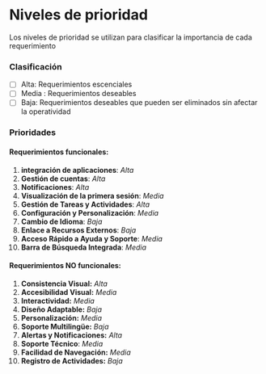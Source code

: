 # Niveles de prioridad 
Los niveles de prioridad se utilizan para clasificar la importancia de cada requerimiento
### Clasificación
 - [ ] Alta: Requerimientos escenciales 
 - [ ] Media : Requerimientos deseables
 - [ ] Baja: Requerimientos deseables que pueden ser eliminados sin afectar la operatividad

### Prioridades
#### Requerimientos funcionales:
1.  **integración de aplicaciones**:  *Alta*
2.  **Gestión de cuentas**: *Alta*
3.  **Notificaciones**: *Alta*
4.  **Visualización de la primera sesión**: *Media*
5.  **Gestión de Tareas y Actividades**: *Alta*
6.  **Configuración y Personalización**: *Media*
7.  **Cambio de Idioma**: *Baja*
8.  **Enlace a Recursos Externos**: *Baja*
9.  **Acceso Rápido a Ayuda y Soporte**: *Media*
10.  **Barra de Búsqueda Integrada**: *Media*

#### Requerimientos NO funcionales:
1.  **Consistencia Visual:** _Alta_
2.  **Accesibilidad Visual:** _Media_
3.  **Interactividad:** _Media_
4.  **Diseño Adaptable:** _Baja_
5.  **Personalización:** _Media_
6. **Soporte Multilingüe:** _Baja_
7.  **Alertas y Notificaciones:** _Alta_
8.  **Soporte Técnico**: _Media_
9.  **Facilidad de Navegación:** _Media_
10.  **Registro de Actividades:** _Baja_




